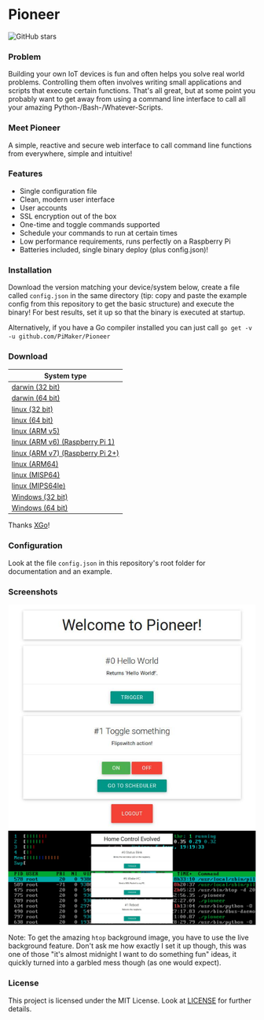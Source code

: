 # Pioneer

![GitHub stars](https://img.shields.io/github/stars/PiMaker/Pioneer.svg?style=social&label=Star)

### Problem

Building your own IoT devices is fun and often helps you solve real world problems. Controlling them often involves writing small applications and scripts that execute certain functions. That's all great, but at some point you probably want to get away from using a command line interface to call all your amazing Python-/Bash-/Whatever-Scripts.

### Meet Pioneer

A simple, reactive and secure web interface to call command line functions from everywhere, simple and intuitive!

### Features

* Single configuration file
* Clean, modern user interface
* User accounts
* SSL encryption out of the box
* One-time and toggle commands supported
* Schedule your commands to run at certain times
* Low performance requirements, runs perfectly on a Raspberry Pi
* Batteries included, single binary deploy (plus config.json)!

### Installation

Download the version matching your device/system below, create a file called `config.json` in the same directory (tip: copy and paste the example config from this repository to get the basic structure) and execute the binary! For best results, set it up so that the binary is executed at startup.

Alternatively, if you have a Go compiler installed you can just call `go get -v -u github.com/PiMaker/Pioneer`

### Download

| System type                                              |
| -------------------------------------------------------- |
| [darwin (32 bit)](static/Pioneer-darwin-10.6-386)        |
| [darwin (64 bit)](static/Pioneer-darwin-10.6-amd64)      |
| [linux (32 bit)](static/Pioneer-linux-386)               |
| [linux (64 bit)](static/Pioneer-linux-amd64)             |
| [linux (ARM v5)](static/Pioneer-linux-arm-5)             |
| [linux (ARM v6) (Raspberry Pi 1)](static/Pioneer-linux-arm-6)             |
| [linux (ARM v7) (Raspberry Pi 2+)](static/Pioneer-linux-arm-7)             |
| [linux (ARM64)](static/Pioneer-linux-arm64)              |
| [linux (MISP64)](static/Pioneer-linux-mips64)            |
| [linux (MIPS64le)](static/Pioneer-linux-mips64le)        |
| [Windows (32 bit)](static/Pioneer-windows-4.0-386.exe)   |
| [Windows (64 bit)](static/Pioneer-windows-4.0-amd64.exe) |

Thanks [XGo](https://github.com/karalabe/xgo)!

### Configuration

Look at the file `config.json` in this repository's root folder for documentation and an example.

### Screenshots

![screenshot2](static/screenshot2.jpeg)
![screenshot1](static/screenshot1.jpeg)

Note: To get the amazing `htop` background image, you have to use the live background feature. Don't ask me how exactly I set it up though, this was one of those "it's almost midnight I want to do something fun" ideas, it quickly turned into a garbled mess though (as one would expect).

### License

This project is licensed under the MIT License. Look at [LICENSE](LICENSE) for further details.
